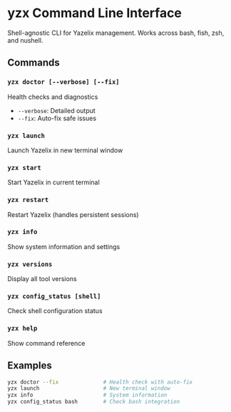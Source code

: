 # yzx Command Line Interface

Shell-agnostic CLI for Yazelix management. Works across bash, fish, zsh, and nushell.

## Commands

### `yzx doctor [--verbose] [--fix]`
Health checks and diagnostics
- `--verbose`: Detailed output
- `--fix`: Auto-fix safe issues

### `yzx launch`
Launch Yazelix in new terminal window

### `yzx start` 
Start Yazelix in current terminal

### `yzx restart`
Restart Yazelix (handles persistent sessions)

### `yzx info`
Show system information and settings

### `yzx versions`
Display all tool versions

### `yzx config_status [shell]`
Check shell configuration status

### `yzx help`
Show command reference

## Examples

```bash
yzx doctor --fix              # Health check with auto-fix
yzx launch                    # New terminal window
yzx info                      # System information
yzx config_status bash        # Check bash integration
```